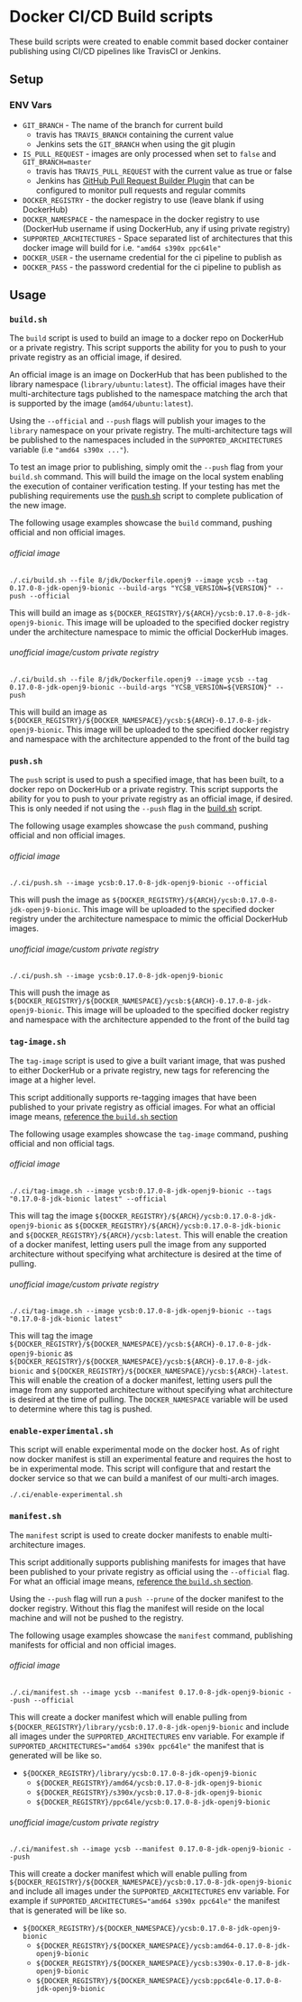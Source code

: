 # Docker CI/CD Build scripts

These build scripts were created to enable commit based docker container publishing using CI/CD pipelines like TravisCI or Jenkins.

## Setup
### ENV Vars
- `GIT_BRANCH` - The name of the branch for current build
  - travis has `TRAVIS_BRANCH` containing the current value
  - Jenkins sets the `GIT_BRANCH` when using the git plugin
- `IS_PULL_REQUEST` - images are only processed when set to `false` and `GIT_BRANCH=master`
  - travis has `TRAVIS_PULL_REQUEST` with the current value as true or false
  - Jenkins has [GitHub Pull Request Builder Plugin](https://github.com/jenkinsci/ghprb-plugin) that can be configured to monitor pull requests and regular commits
- `DOCKER_REGISTRY` - the docker registry to use (leave blank if using DockerHub)
- `DOCKER_NAMESPACE` - the namespace in the docker registry to use (DockerHub username if using DockerHub, any if using private registry)
- `SUPPORTED_ARCHITECTURES` - Space separated list of architectures that this docker image will build for i.e. `"amd64 s390x ppc64le"`
- `DOCKER_USER` - the username credential for the ci pipeline to publish as
- `DOCKER_PASS` - the password credential for the ci pipeline to publish as


## Usage

### `build.sh`
The `build` script is used to build an image to a docker repo on DockerHub or a private registry. This script supports the ability for you to push to your private registry as an official image, if desired.

An official image is an image on DockerHub that has been published to the library namespace (`library/ubuntu:latest`). The official images have their multi-architecture tags published to the namespace matching the arch that is supported by the image (`amd64/ubuntu:latest`).

Using the `--official` and `--push` flags will publish your images to the `library` namespace on your private registry. The multi-architecture tags will be published to the namespaces included in the `SUPPORTED_ARCHITECTURES` variable (i.e `"amd64 s390x ..."`).

To test an image prior to publishing, simply omit the `--push` flag from your `build.sh` command. This will build the image on the local system enabling the execution of container verification testing. If your testing has met the publishing requirements use the [push.sh](#pushsh) script to complete publication of the new image.

The following usage examples showcase the `build` command, pushing official and non official images.

###### official image
```
./.ci/build.sh --file 8/jdk/Dockerfile.openj9 --image ycsb --tag 0.17.0-8-jdk-openj9-bionic --build-args "YCSB_VERSION=${VERSION}" --push --official
```
This will build an image as `${DOCKER_REGISTRY}/${ARCH}/ycsb:0.17.0-8-jdk-openj9-bionic`. This image will be uploaded to the specified docker registry under the architecture namespace to mimic the official DockerHub images.

###### unofficial image/custom private registry
```
./.ci/build.sh --file 8/jdk/Dockerfile.openj9 --image ycsb --tag 0.17.0-8-jdk-openj9-bionic --build-args "YCSB_VERSION=${VERSION}" --push
```
This will build an image as `${DOCKER_REGISTRY}/${DOCKER_NAMESPACE}/ycsb:${ARCH}-0.17.0-8-jdk-openj9-bionic`. This image will be uploaded to the specified docker registry and namespace with the architecture appended to the front of the build tag

### `push.sh`
The `push` script is used to push a specified image, that has been built, to a docker repo on DockerHub or a private registry. This script supports the ability for you to push to your private registry as an official image, if desired. This is only needed if not using the `--push` flag in the [build.sh](#buildsh) script.

The following usage examples showcase the `push` command, pushing official and non official images.

###### official image
```
./.ci/push.sh --image ycsb:0.17.0-8-jdk-openj9-bionic --official
```
This will push the image as `${DOCKER_REGISTRY}/${ARCH}/ycsb:0.17.0-8-jdk-openj9-bionic`. This image will be uploaded to the specified docker registry under the architecture namespace to mimic the official DockerHub images.

###### unofficial image/custom private registry
```
./.ci/push.sh --image ycsb:0.17.0-8-jdk-openj9-bionic
```
This will push the image as `${DOCKER_REGISTRY}/${DOCKER_NAMESPACE}/ycsb:${ARCH}-0.17.0-8-jdk-openj9-bionic`. This image will be uploaded to the specified docker registry and namespace with the architecture appended to the front of the build tag

### `tag-image.sh`
The `tag-image` script is used to give a built variant image, that was pushed to either DockerHub or a private registry, new tags for referencing the image at a higher level.

This script additionally supports re-tagging images that have been published to your private registry as official images. For what an official image means, [reference the `build.sh` section](#buildsh)

The following usage examples showcase the `tag-image` command, pushing official and non official tags.

###### official image
```
./.ci/tag-image.sh --image ycsb:0.17.0-8-jdk-openj9-bionic --tags "0.17.0-8-jdk-bionic latest" --official
```
This will tag the image `${DOCKER_REGISTRY}/${ARCH}/ycsb:0.17.0-8-jdk-openj9-bionic` as `${DOCKER_REGISTRY}/${ARCH}/ycsb:0.17.0-8-jdk-bionic` and `${DOCKER_REGISTRY}/${ARCH}/ycsb:latest`. This will enable the creation of a docker manifest, letting users pull the image from any supported architecture without specifying what architecture is desired at the time of pulling.

###### unofficial image/custom private registry
```
./.ci/tag-image.sh --image ycsb:0.17.0-8-jdk-openj9-bionic --tags "0.17.0-8-jdk-bionic latest"
```
This will tag the image `${DOCKER_REGISTRY}/${DOCKER_NAMESPACE}/ycsb:${ARCH}-0.17.0-8-jdk-openj9-bionic` as `${DOCKER_REGISTRY}/${DOCKER_NAMESPACE}/ycsb:${ARCH}-0.17.0-8-jdk-bionic` and `${DOCKER_REGISTRY}/${DOCKER_NAMESPACE}/ycsb:${ARCH}-latest`. This will enable the creation of a docker manifest, letting users pull the image from any supported architecture without specifying what architecture is desired at the time of pulling. The `DOCKER_NAMESPACE` variable will be used to determine where this tag is pushed.

### `enable-experimental.sh`
This script will enable experimental mode on the docker host. As of right now docker manifest is still an experimental feature and requires the host to be in experimental mode. This script will configure that and restart the docker service so that we can build a manifest of our multi-arch images.
```
./.ci/enable-experimental.sh
```

### `manifest.sh`
The `manifest` script is used to create docker manifests to enable multi-architecture images.

This script additionally supports publishing manifests for images that have been published to your private registry as official using the `--official` flag. For what an official image means, [reference the `build.sh` section](#buildsh).

Using the `--push` flag will run a `push --prune` of the docker manifest to the docker registry. Without this flag the manifest will reside on the local machine and will not be pushed to the registry.

The following usage examples showcase the `manifest` command, publishing manifests for official and non official images.

###### official image
```
./.ci/manifest.sh --image ycsb --manifest 0.17.0-8-jdk-openj9-bionic --push --official
```
This will create a docker manifest which will enable pulling from `${DOCKER_REGISTRY}/library/ycsb:0.17.0-8-jdk-openj9-bionic` and include all images under the `SUPPORTED_ARCHITECTURES` env variable. For example if `SUPPORTED_ARCHITECTURES="amd64 s390x ppc64le"` the manifest that is generated will be like so.
- `${DOCKER_REGISTRY}/library/ycsb:0.17.0-8-jdk-openj9-bionic`
  - `${DOCKER_REGISTRY}/amd64/ycsb:0.17.0-8-jdk-openj9-bionic`
  - `${DOCKER_REGISTRY}/s390x/ycsb:0.17.0-8-jdk-openj9-bionic`
  - `${DOCKER_REGISTRY}/ppc64le/ycsb:0.17.0-8-jdk-openj9-bionic`

###### unofficial image/custom private registry
```
./.ci/manifest.sh --image ycsb --manifest 0.17.0-8-jdk-openj9-bionic --push
```
This will create a docker manifest which will enable pulling from `${DOCKER_REGISTRY}/${DOCKER_NAMESPACE}/ycsb:0.17.0-8-jdk-openj9-bionic` and include all images under the `SUPPORTED_ARCHITECTURES` env variable. For example  if `SUPPORTED_ARCHITECTURES="amd64 s390x ppc64le"` the manifest that is generated will be like so.
- `${DOCKER_REGISTRY}/${DOCKER_NAMESPACE}/ycsb:0.17.0-8-jdk-openj9-bionic`
  - `${DOCKER_REGISTRY}/${DOCKER_NAMESPACE}/ycsb:amd64-0.17.0-8-jdk-openj9-bionic`
  - `${DOCKER_REGISTRY}/${DOCKER_NAMESPACE}/ycsb:s390x-0.17.0-8-jdk-openj9-bionic`
  - `${DOCKER_REGISTRY}/${DOCKER_NAMESPACE}/ycsb:ppc64le-0.17.0-8-jdk-openj9-bionic`
